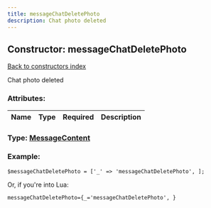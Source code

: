 ```yaml
---
title: messageChatDeletePhoto
description: Chat photo deleted
---
```

## Constructor: messageChatDeletePhoto  
[Back to constructors index](index.md)



Chat photo deleted

### Attributes:

| Name     |    Type       | Required | Description |
|----------|:-------------:|:--------:|------------:|



### Type: [MessageContent](../types/MessageContent.md)


### Example:

```
$messageChatDeletePhoto = ['_' => 'messageChatDeletePhoto', ];
```  

Or, if you're into Lua:  


```
messageChatDeletePhoto={_='messageChatDeletePhoto', }

```



